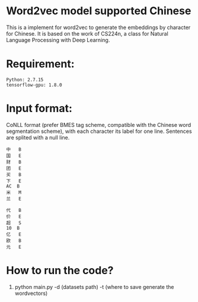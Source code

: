 Word2vec model supported Chinese
====

This is a implement for word2vec to generate the embeddings by character for Chinese. It is based on the work of CS224n, a class for  Natural Language Processing with Deep Learning. 

Requirement:
======
	Python: 2.7.15   
	tensorflow-gpu: 1.8.0 

Input format:
======
CoNLL format (prefer BMES tag scheme, compatible with the Chinese word segmentation scheme), with each character its label for one line. Sentences are splited with a null line.

	中	B
	国	E
	财	B
	团	E
	买	B
	下	E
	AC	B
	米	M
	兰	E

	代	B
	价	E
	超	S
	10	B
	亿	E
	欧	B
	元	E

How to run the code?
====
1. python main.py -d (datasets path) -t (where to save generate the wordvectors)

